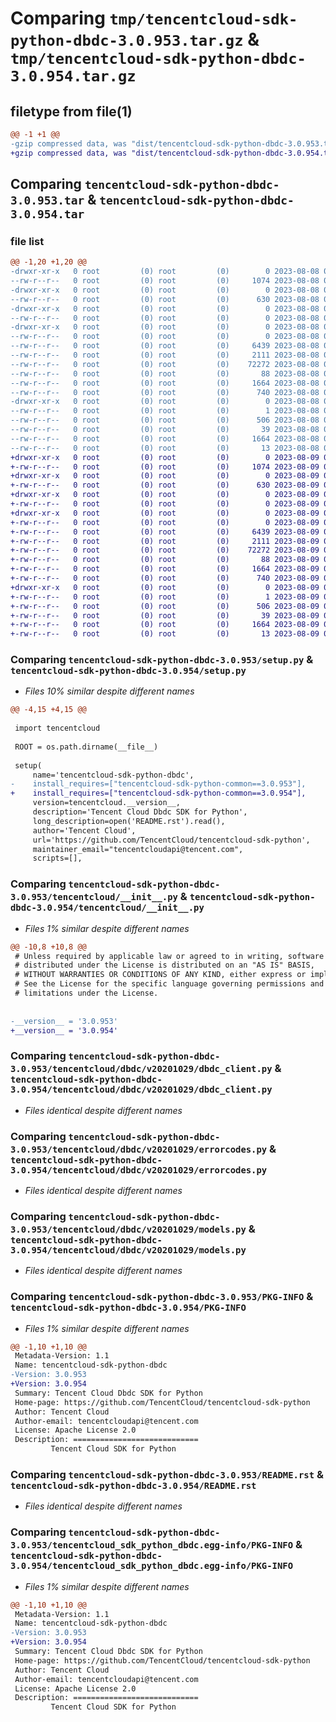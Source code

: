 # Comparing `tmp/tencentcloud-sdk-python-dbdc-3.0.953.tar.gz` & `tmp/tencentcloud-sdk-python-dbdc-3.0.954.tar.gz`

## filetype from file(1)

```diff
@@ -1 +1 @@
-gzip compressed data, was "dist/tencentcloud-sdk-python-dbdc-3.0.953.tar", last modified: Tue Aug  8 00:23:20 2023, max compression
+gzip compressed data, was "dist/tencentcloud-sdk-python-dbdc-3.0.954.tar", last modified: Wed Aug  9 00:23:16 2023, max compression
```

## Comparing `tencentcloud-sdk-python-dbdc-3.0.953.tar` & `tencentcloud-sdk-python-dbdc-3.0.954.tar`

### file list

```diff
@@ -1,20 +1,20 @@
-drwxr-xr-x   0 root         (0) root         (0)        0 2023-08-08 00:23:20.000000 tencentcloud-sdk-python-dbdc-3.0.953/
--rw-r--r--   0 root         (0) root         (0)     1074 2023-08-08 00:23:20.000000 tencentcloud-sdk-python-dbdc-3.0.953/setup.py
-drwxr-xr-x   0 root         (0) root         (0)        0 2023-08-08 00:23:20.000000 tencentcloud-sdk-python-dbdc-3.0.953/tencentcloud/
--rw-r--r--   0 root         (0) root         (0)      630 2023-08-08 00:23:20.000000 tencentcloud-sdk-python-dbdc-3.0.953/tencentcloud/__init__.py
-drwxr-xr-x   0 root         (0) root         (0)        0 2023-08-08 00:23:20.000000 tencentcloud-sdk-python-dbdc-3.0.953/tencentcloud/dbdc/
--rw-r--r--   0 root         (0) root         (0)        0 2023-08-08 00:23:20.000000 tencentcloud-sdk-python-dbdc-3.0.953/tencentcloud/dbdc/__init__.py
-drwxr-xr-x   0 root         (0) root         (0)        0 2023-08-08 00:23:20.000000 tencentcloud-sdk-python-dbdc-3.0.953/tencentcloud/dbdc/v20201029/
--rw-r--r--   0 root         (0) root         (0)        0 2023-08-08 00:23:20.000000 tencentcloud-sdk-python-dbdc-3.0.953/tencentcloud/dbdc/v20201029/__init__.py
--rw-r--r--   0 root         (0) root         (0)     6439 2023-08-08 00:23:20.000000 tencentcloud-sdk-python-dbdc-3.0.953/tencentcloud/dbdc/v20201029/dbdc_client.py
--rw-r--r--   0 root         (0) root         (0)     2111 2023-08-08 00:23:20.000000 tencentcloud-sdk-python-dbdc-3.0.953/tencentcloud/dbdc/v20201029/errorcodes.py
--rw-r--r--   0 root         (0) root         (0)    72272 2023-08-08 00:23:20.000000 tencentcloud-sdk-python-dbdc-3.0.953/tencentcloud/dbdc/v20201029/models.py
--rw-r--r--   0 root         (0) root         (0)       88 2023-08-08 00:23:20.000000 tencentcloud-sdk-python-dbdc-3.0.953/setup.cfg
--rw-r--r--   0 root         (0) root         (0)     1664 2023-08-08 00:23:20.000000 tencentcloud-sdk-python-dbdc-3.0.953/PKG-INFO
--rw-r--r--   0 root         (0) root         (0)      740 2023-08-08 00:23:20.000000 tencentcloud-sdk-python-dbdc-3.0.953/README.rst
-drwxr-xr-x   0 root         (0) root         (0)        0 2023-08-08 00:23:20.000000 tencentcloud-sdk-python-dbdc-3.0.953/tencentcloud_sdk_python_dbdc.egg-info/
--rw-r--r--   0 root         (0) root         (0)        1 2023-08-08 00:23:20.000000 tencentcloud-sdk-python-dbdc-3.0.953/tencentcloud_sdk_python_dbdc.egg-info/dependency_links.txt
--rw-r--r--   0 root         (0) root         (0)      506 2023-08-08 00:23:20.000000 tencentcloud-sdk-python-dbdc-3.0.953/tencentcloud_sdk_python_dbdc.egg-info/SOURCES.txt
--rw-r--r--   0 root         (0) root         (0)       39 2023-08-08 00:23:20.000000 tencentcloud-sdk-python-dbdc-3.0.953/tencentcloud_sdk_python_dbdc.egg-info/requires.txt
--rw-r--r--   0 root         (0) root         (0)     1664 2023-08-08 00:23:20.000000 tencentcloud-sdk-python-dbdc-3.0.953/tencentcloud_sdk_python_dbdc.egg-info/PKG-INFO
--rw-r--r--   0 root         (0) root         (0)       13 2023-08-08 00:23:20.000000 tencentcloud-sdk-python-dbdc-3.0.953/tencentcloud_sdk_python_dbdc.egg-info/top_level.txt
+drwxr-xr-x   0 root         (0) root         (0)        0 2023-08-09 00:23:16.000000 tencentcloud-sdk-python-dbdc-3.0.954/
+-rw-r--r--   0 root         (0) root         (0)     1074 2023-08-09 00:23:16.000000 tencentcloud-sdk-python-dbdc-3.0.954/setup.py
+drwxr-xr-x   0 root         (0) root         (0)        0 2023-08-09 00:23:16.000000 tencentcloud-sdk-python-dbdc-3.0.954/tencentcloud/
+-rw-r--r--   0 root         (0) root         (0)      630 2023-08-09 00:23:16.000000 tencentcloud-sdk-python-dbdc-3.0.954/tencentcloud/__init__.py
+drwxr-xr-x   0 root         (0) root         (0)        0 2023-08-09 00:23:16.000000 tencentcloud-sdk-python-dbdc-3.0.954/tencentcloud/dbdc/
+-rw-r--r--   0 root         (0) root         (0)        0 2023-08-09 00:23:16.000000 tencentcloud-sdk-python-dbdc-3.0.954/tencentcloud/dbdc/__init__.py
+drwxr-xr-x   0 root         (0) root         (0)        0 2023-08-09 00:23:16.000000 tencentcloud-sdk-python-dbdc-3.0.954/tencentcloud/dbdc/v20201029/
+-rw-r--r--   0 root         (0) root         (0)        0 2023-08-09 00:23:16.000000 tencentcloud-sdk-python-dbdc-3.0.954/tencentcloud/dbdc/v20201029/__init__.py
+-rw-r--r--   0 root         (0) root         (0)     6439 2023-08-09 00:23:16.000000 tencentcloud-sdk-python-dbdc-3.0.954/tencentcloud/dbdc/v20201029/dbdc_client.py
+-rw-r--r--   0 root         (0) root         (0)     2111 2023-08-09 00:23:16.000000 tencentcloud-sdk-python-dbdc-3.0.954/tencentcloud/dbdc/v20201029/errorcodes.py
+-rw-r--r--   0 root         (0) root         (0)    72272 2023-08-09 00:23:16.000000 tencentcloud-sdk-python-dbdc-3.0.954/tencentcloud/dbdc/v20201029/models.py
+-rw-r--r--   0 root         (0) root         (0)       88 2023-08-09 00:23:16.000000 tencentcloud-sdk-python-dbdc-3.0.954/setup.cfg
+-rw-r--r--   0 root         (0) root         (0)     1664 2023-08-09 00:23:16.000000 tencentcloud-sdk-python-dbdc-3.0.954/PKG-INFO
+-rw-r--r--   0 root         (0) root         (0)      740 2023-08-09 00:23:16.000000 tencentcloud-sdk-python-dbdc-3.0.954/README.rst
+drwxr-xr-x   0 root         (0) root         (0)        0 2023-08-09 00:23:16.000000 tencentcloud-sdk-python-dbdc-3.0.954/tencentcloud_sdk_python_dbdc.egg-info/
+-rw-r--r--   0 root         (0) root         (0)        1 2023-08-09 00:23:16.000000 tencentcloud-sdk-python-dbdc-3.0.954/tencentcloud_sdk_python_dbdc.egg-info/dependency_links.txt
+-rw-r--r--   0 root         (0) root         (0)      506 2023-08-09 00:23:16.000000 tencentcloud-sdk-python-dbdc-3.0.954/tencentcloud_sdk_python_dbdc.egg-info/SOURCES.txt
+-rw-r--r--   0 root         (0) root         (0)       39 2023-08-09 00:23:16.000000 tencentcloud-sdk-python-dbdc-3.0.954/tencentcloud_sdk_python_dbdc.egg-info/requires.txt
+-rw-r--r--   0 root         (0) root         (0)     1664 2023-08-09 00:23:16.000000 tencentcloud-sdk-python-dbdc-3.0.954/tencentcloud_sdk_python_dbdc.egg-info/PKG-INFO
+-rw-r--r--   0 root         (0) root         (0)       13 2023-08-09 00:23:16.000000 tencentcloud-sdk-python-dbdc-3.0.954/tencentcloud_sdk_python_dbdc.egg-info/top_level.txt
```

### Comparing `tencentcloud-sdk-python-dbdc-3.0.953/setup.py` & `tencentcloud-sdk-python-dbdc-3.0.954/setup.py`

 * *Files 10% similar despite different names*

```diff
@@ -4,15 +4,15 @@
 
 import tencentcloud
 
 ROOT = os.path.dirname(__file__)
 
 setup(
     name='tencentcloud-sdk-python-dbdc',
-    install_requires=["tencentcloud-sdk-python-common==3.0.953"],
+    install_requires=["tencentcloud-sdk-python-common==3.0.954"],
     version=tencentcloud.__version__,
     description='Tencent Cloud Dbdc SDK for Python',
     long_description=open('README.rst').read(),
     author='Tencent Cloud',
     url='https://github.com/TencentCloud/tencentcloud-sdk-python',
     maintainer_email="tencentcloudapi@tencent.com",
     scripts=[],
```

### Comparing `tencentcloud-sdk-python-dbdc-3.0.953/tencentcloud/__init__.py` & `tencentcloud-sdk-python-dbdc-3.0.954/tencentcloud/__init__.py`

 * *Files 1% similar despite different names*

```diff
@@ -10,8 +10,8 @@
 # Unless required by applicable law or agreed to in writing, software
 # distributed under the License is distributed on an "AS IS" BASIS,
 # WITHOUT WARRANTIES OR CONDITIONS OF ANY KIND, either express or implied.
 # See the License for the specific language governing permissions and
 # limitations under the License.
 
 
-__version__ = '3.0.953'
+__version__ = '3.0.954'
```

### Comparing `tencentcloud-sdk-python-dbdc-3.0.953/tencentcloud/dbdc/v20201029/dbdc_client.py` & `tencentcloud-sdk-python-dbdc-3.0.954/tencentcloud/dbdc/v20201029/dbdc_client.py`

 * *Files identical despite different names*

### Comparing `tencentcloud-sdk-python-dbdc-3.0.953/tencentcloud/dbdc/v20201029/errorcodes.py` & `tencentcloud-sdk-python-dbdc-3.0.954/tencentcloud/dbdc/v20201029/errorcodes.py`

 * *Files identical despite different names*

### Comparing `tencentcloud-sdk-python-dbdc-3.0.953/tencentcloud/dbdc/v20201029/models.py` & `tencentcloud-sdk-python-dbdc-3.0.954/tencentcloud/dbdc/v20201029/models.py`

 * *Files identical despite different names*

### Comparing `tencentcloud-sdk-python-dbdc-3.0.953/PKG-INFO` & `tencentcloud-sdk-python-dbdc-3.0.954/PKG-INFO`

 * *Files 1% similar despite different names*

```diff
@@ -1,10 +1,10 @@
 Metadata-Version: 1.1
 Name: tencentcloud-sdk-python-dbdc
-Version: 3.0.953
+Version: 3.0.954
 Summary: Tencent Cloud Dbdc SDK for Python
 Home-page: https://github.com/TencentCloud/tencentcloud-sdk-python
 Author: Tencent Cloud
 Author-email: tencentcloudapi@tencent.com
 License: Apache License 2.0
 Description: ============================
         Tencent Cloud SDK for Python
```

### Comparing `tencentcloud-sdk-python-dbdc-3.0.953/README.rst` & `tencentcloud-sdk-python-dbdc-3.0.954/README.rst`

 * *Files identical despite different names*

### Comparing `tencentcloud-sdk-python-dbdc-3.0.953/tencentcloud_sdk_python_dbdc.egg-info/PKG-INFO` & `tencentcloud-sdk-python-dbdc-3.0.954/tencentcloud_sdk_python_dbdc.egg-info/PKG-INFO`

 * *Files 1% similar despite different names*

```diff
@@ -1,10 +1,10 @@
 Metadata-Version: 1.1
 Name: tencentcloud-sdk-python-dbdc
-Version: 3.0.953
+Version: 3.0.954
 Summary: Tencent Cloud Dbdc SDK for Python
 Home-page: https://github.com/TencentCloud/tencentcloud-sdk-python
 Author: Tencent Cloud
 Author-email: tencentcloudapi@tencent.com
 License: Apache License 2.0
 Description: ============================
         Tencent Cloud SDK for Python
```

